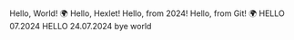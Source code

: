 Hello, World! 🌍
Hello, Hexlet!
Hello, from 2024!
Hello, from Git! 🌍 
HELLO 07.2024
HELLO 24.07.2024
bye world
